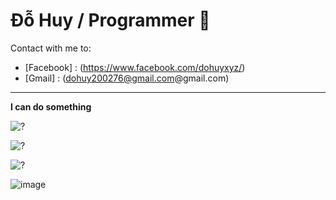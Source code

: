 # Đỗ Huy / Programmer 🐞
Contact with me to: 
- [Facebook] : (https://www.facebook.com/dohuyxyz/)
- [Gmail] : (dohuy200276@gmail.com@gmail.com)
---
**I can do something**

![?](https://github-readme-stats.vercel.app/api/top-langs/?username=DoHuy5360&layout=compact&langs_count=8&theme=dracula)

![?](https://github-readme-stats.vercel.app/api?username=DoHuy5360&show_icons=true&theme=dracula)

![?](https://github-profile-trophy.vercel.app/?username=DoHuy5360&theme=dracula)

![image](https://user-images.githubusercontent.com/80961056/146669881-1437d880-0dc9-47c1-8eb9-ab4d98b91356.png)
